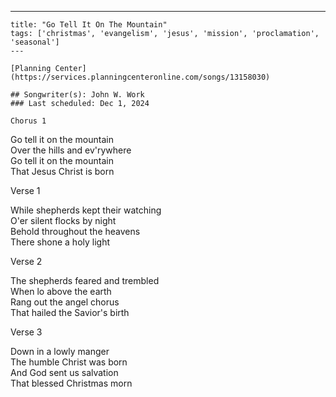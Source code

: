 ---
    title: "Go Tell It On The Mountain"
    tags: ['christmas', 'evangelism', 'jesus', 'mission', 'proclamation', 'seasonal']
    ---

    [Planning Center](https://services.planningcenteronline.com/songs/13158030)

    ## Songwriter(s): John W. Work
    ### Last scheduled: Dec 1, 2024          

    Chorus 1  
  
Go tell it on the mountain  
Over the hills and ev'rywhere  
Go tell it on the mountain  
That Jesus Christ is born  
  
Verse 1  
  
While shepherds kept their watching  
O'er silent flocks by night  
Behold throughout the heavens  
There shone a holy light  
  
Verse 2  
  
The shepherds feared and trembled  
When lo above the earth  
Rang out the angel chorus  
That hailed the Savior's birth  
  
Verse 3  
  
Down in a lowly manger  
The humble Christ was born  
And God sent us salvation  
That blessed Christmas morn
    